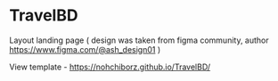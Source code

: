 # TravelBD
Layout landing page ( design was taken from figma community, author https://www.figma.com/@ash_design01 )

View template - https://nohchiborz.github.io/TravelBD/

